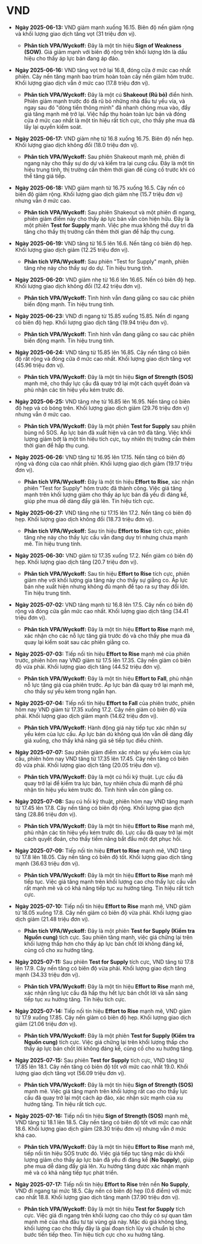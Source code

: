 # VND

-   **Ngày 2025-06-13:** VND giảm mạnh xuống 16.15. Biên độ nến giảm rộng và khối lượng giao dịch tăng vọt (31 triệu đơn vị).

    -   **Phân tích VPA/Wyckoff:** Đây là một tín hiệu **Sign of Weakness (SOW)**. Giá giảm mạnh với biên độ rộng trên khối lượng lớn là dấu hiệu cho thấy áp lực bán đang áp đảo.

-   **Ngày 2025-06-16:** VND tăng vọt trở lại 16.8, đóng cửa ở mức cao nhất phiên. Cây nến tăng mạnh bao trùm hoàn toàn cây nến giảm hôm trước. Khối lượng giao dịch vẫn ở mức cao (17.8 triệu đơn vị).
    -   **Phân tích VPA/Wyckoff:** Đây là một cú **Shakeout (Rũ bỏ)** điển hình. Phiên giảm mạnh trước đó đã rũ bỏ những nhà đầu tư yếu vía, và ngay sau đó "dòng tiền thông minh" đã nhanh chóng mua vào, đẩy giá tăng mạnh mẽ trở lại. Việc hấp thụ hoàn toàn lực bán và đóng cửa ở mức cao nhất là một tín hiệu rất tích cực, cho thấy phe mua đã lấy lại quyền kiểm soát.
-   **Ngày 2025-06-17:** VND giảm nhẹ từ 16.8 xuống 16.75. Biên độ nến hẹp. Khối lượng giao dịch không đổi (18.0 triệu đơn vị).
    -   **Phân tích VPA/Wyckoff:** Sau phiên Shakeout mạnh mẽ, phiên đi ngang này cho thấy sự do dự và kiểm tra lại cung cầu. Đây là một tín hiệu trung tính, thị trường cần thêm thời gian để củng cố trước khi có thể tăng giá tiếp.
-   **Ngày 2025-06-18:** VND giảm mạnh từ 16.75 xuống 16.5. Cây nến có biên độ giảm rộng. Khối lượng giao dịch giảm nhẹ (15.7 triệu đơn vị) nhưng vẫn ở mức cao.
    -   **Phân tích VPA/Wyckoff:** Sau phiên Shakeout và một phiên đi ngang, phiên giảm điểm này cho thấy áp lực bán vẫn còn hiện hữu. Đây là một phiên **Test for Supply** mạnh. Việc phe mua không thể duy trì đà tăng cho thấy thị trường cần thêm thời gian để hấp thụ cung.
- **Ngày 2025-06-19:** VND tăng từ 16.5 lên 16.6. Nến tăng có biên độ hẹp. Khối lượng giao dịch giảm (12.25 triệu đơn vị).
    - **Phân tích VPA/Wyckoff:** Sau phiên "Test for Supply" mạnh, phiên tăng nhẹ này cho thấy sự do dự. Tín hiệu trung tính.
- **Ngày 2025-06-20:** VND giảm nhẹ từ 16.6 lên 16.65. Nến có biên độ hẹp. Khối lượng giao dịch không đổi (12.42 triệu đơn vị).
    - **Phân tích VPA/Wyckoff:** Tình hình vẫn đang giằng co sau các phiên biến động mạnh. Tín hiệu trung tính.
- **Ngày 2025-06-23:** VND đi ngang từ 15.85 xuống 15.85. Nến đi ngang có biên độ hẹp. Khối lượng giao dịch tăng (19.94 triệu đơn vị).
    - **Phân tích VPA/Wyckoff:** Tình hình vẫn đang giằng co sau các phiên biến động mạnh. Tín hiệu trung tính.
- **Ngày 2025-06-24:** VND tăng từ 15.85 lên 16.85. Cây nến tăng có biên độ rất rộng và đóng cửa ở mức cao nhất. Khối lượng giao dịch tăng vọt (45.96 triệu đơn vị).
    - **Phân tích VPA/Wyckoff:** Đây là một tín hiệu **Sign of Strength (SOS)** mạnh mẽ, cho thấy lực cầu đã quay trở lại một cách quyết đoán và phủ nhận các tín hiệu yếu kém trước đó.
- **Ngày 2025-06-25:** VND tăng nhẹ từ 16.85 lên 16.95. Nến tăng có biên độ hẹp và có bóng trên. Khối lượng giao dịch giảm (29.76 triệu đơn vị) nhưng vẫn ở mức cao.
    - **Phân tích VPA/Wyckoff:** Đây là một phiên **Test for Supply** sau phiên bùng nổ SOS. Áp lực bán đã xuất hiện và cản trở đà tăng. Việc khối lượng giảm bớt là một tín hiệu tích cực, tuy nhiên thị trường cần thêm thời gian để hấp thụ cung.
- **Ngày 2025-06-26:** VND tăng từ 16.95 lên 17.15. Nến tăng có biên độ rộng và đóng cửa cao nhất phiên. Khối lượng giao dịch giảm (19.17 triệu đơn vị).
    - **Phân tích VPA/Wyckoff:** Đây là một tín hiệu **Effort to Rise**, xác nhận phiên "Test for Supply" hôm trước đã thành công. Việc giá tăng mạnh trên khối lượng giảm cho thấy áp lực bán đã yếu đi đáng kể, giúp phe mua dễ dàng đẩy giá lên. Tín hiệu tích cực.
- **Ngày 2025-06-27:** VND tăng nhẹ từ 17.15 lên 17.2. Nến tăng có biên độ hẹp. Khối lượng giao dịch không đổi (18.73 triệu đơn vị).
    - **Phân tích VPA/Wyckoff:** Sau tín hiệu **Effort to Rise** tích cực, phiên tăng nhẹ này cho thấy lực cầu vẫn đang duy trì nhưng chưa mạnh mẽ. Tín hiệu trung tính.
- **Ngày 2025-06-30:** VND giảm từ 17.35 xuống 17.2. Nến giảm có biên độ hẹp. Khối lượng giao dịch tăng (20.7 triệu đơn vị).
    - **Phân tích VPA/Wyckoff:** Sau tín hiệu **Effort to Rise** tích cực, phiên giảm nhẹ với khối lượng gia tăng này cho thấy sự giằng co. Áp lực bán nhẹ xuất hiện nhưng không đủ mạnh để tạo ra sự thay đổi lớn. Tín hiệu trung tính.
- **Ngày 2025-07-02:** VND tăng mạnh từ 16.8 lên 17.5. Cây nến có biên độ rộng và đóng cửa gần mức cao nhất. Khối lượng giao dịch tăng (34.41 triệu đơn vị).
    - **Phân tích VPA/Wyckoff:** Đây là một tín hiệu **Effort to Rise** mạnh mẽ, xác nhận cho các nỗ lực tăng giá trước đó và cho thấy phe mua đã quay lại kiểm soát sau các phiên giằng co.
- **Ngày 2025-07-03:** Tiếp nối tín hiệu **Effort to Rise** mạnh mẽ của phiên trước, phiên hôm nay VND giảm từ 17.5 lên 17.35. Cây nến giảm có biên độ vừa phải. Khối lượng giao dịch tăng (44.52 triệu đơn vị).
    - **Phân tích VPA/Wyckoff:** Đây là một tín hiệu **Effort to Fall**, phủ nhận nỗ lực tăng giá của phiên trước. Áp lực bán đã quay trở lại mạnh mẽ, cho thấy sự yếu kém trong ngắn hạn.
- **Ngày 2025-07-04:** Tiếp nối tín hiệu **Effort to Fall** của phiên trước, phiên hôm nay VND giảm từ 17.35 xuống 17.2. Cây nến giảm có biên độ vừa phải. Khối lượng giao dịch giảm mạnh (14.62 triệu đơn vị).
    - **Phân tích VPA/Wyckoff:** Hành động giá này tiếp tục xác nhận sự yếu kém của lực cầu. Áp lực bán dù không quá lớn vẫn dễ dàng đẩy giá xuống, cho thấy khả năng giá sẽ tiếp tục điều chỉnh.
- **Ngày 2025-07-07:** Sau phiên giảm điểm xác nhận sự yếu kém của lực cầu, phiên hôm nay VND tăng từ 17.35 lên 17.45. Cây nến tăng có biên độ vừa phải. Khối lượng giao dịch tăng (20.05 triệu đơn vị).
    - **Phân tích VPA/Wyckoff:** Đây là một cú hồi kỹ thuật. Lực cầu đã quay trở lại để kiểm tra lực bán, tuy nhiên chưa đủ mạnh để phủ nhận tín hiệu yếu kém trước đó. Tình hình vẫn còn giằng co.
- **Ngày 2025-07-08:** Sau cú hồi kỹ thuật, phiên hôm nay VND tăng mạnh từ 17.45 lên 17.8. Cây nến tăng có biên độ rộng. Khối lượng giao dịch tăng (28.86 triệu đơn vị).
    - **Phân tích VPA/Wyckoff:** Đây là một tín hiệu **Effort to Rise** mạnh mẽ, phủ nhận các tín hiệu yếu kém trước đó. Lực cầu đã quay trở lại một cách quyết đoán, cho thấy tiềm năng bắt đầu một đợt phục hồi.
- **Ngày 2025-07-09:** Tiếp nối tín hiệu **Effort to Rise** mạnh mẽ, VND tăng từ 17.8 lên 18.05. Cây nến tăng có biên độ tốt. Khối lượng giao dịch tăng mạnh (36.63 triệu đơn vị).
    - **Phân tích VPA/Wyckoff:** Đây là một tín hiệu **Effort to Rise** mạnh mẽ tiếp tục. Việc giá tăng mạnh trên khối lượng cao cho thấy lực cầu vẫn rất mạnh mẽ và có khả năng tiếp tục xu hướng tăng. Tín hiệu rất tích cực.
- **Ngày 2025-07-10:** Tiếp nối tín hiệu **Effort to Rise** mạnh mẽ, VND giảm từ 18.05 xuống 17.8. Cây nến giảm có biên độ vừa phải. Khối lượng giao dịch giảm (21.48 triệu đơn vị).
    - **Phân tích VPA/Wyckoff:** Đây là một phiên **Test for Supply (Kiểm tra Nguồn cung)** tích cực. Sau phiên tăng mạnh, việc giá chững lại trên khối lượng thấp hơn cho thấy áp lực bán chốt lời không đáng kể, củng cố cho xu hướng tăng.
- **Ngày 2025-07-11:** Sau phiên **Test for Supply** tích cực, VND tăng từ 17.8 lên 17.9. Cây nến tăng có biên độ vừa phải. Khối lượng giao dịch tăng mạnh (34.33 triệu đơn vị).
    - **Phân tích VPA/Wyckoff:** Đây là một tín hiệu **Effort to Rise** mạnh mẽ, xác nhận rằng lực cầu đã hấp thụ hết lực bán chốt lời và sẵn sàng tiếp tục xu hướng tăng. Tín hiệu tích cực.
- **Ngày 2025-07-14:** Tiếp nối tín hiệu **Effort to Rise** mạnh mẽ, VND giảm từ 17.9 xuống 17.85. Cây nến giảm có biên độ hẹp. Khối lượng giao dịch giảm (21.06 triệu đơn vị).
    - **Phân tích VPA/Wyckoff:** Đây là một phiên **Test for Supply (Kiểm tra Nguồn cung)** tích cực. Việc giá chững lại trên khối lượng thấp cho thấy áp lực bán chốt lời không đáng kể, củng cố cho xu hướng tăng.
- **Ngày 2025-07-15:** Sau phiên **Test for Supply** tích cực, VND tăng từ 17.85 lên 18.1. Cây nến tăng có biên độ tốt với mức cao nhất 19.0. Khối lượng giao dịch tăng vọt (56.09 triệu đơn vị).
    - **Phân tích VPA/Wyckoff:** Đây là một tín hiệu **Sign of Strength (SOS)** mạnh mẽ. Việc giá tăng mạnh trên khối lượng rất cao cho thấy lực cầu đã quay trở lại một cách áp đảo, xác nhận sức mạnh của xu hướng tăng. Tín hiệu rất tích cực.
- **Ngày 2025-07-16:** Tiếp nối tín hiệu **Sign of Strength (SOS)** mạnh mẽ, VND tăng từ 18.1 lên 18.5. Cây nến tăng có biên độ tốt với mức cao nhất 18.6. Khối lượng giao dịch giảm (28.30 triệu đơn vị) nhưng vẫn ở mức khá cao.
    - **Phân tích VPA/Wyckoff:** Đây là một tín hiệu **Effort to Rise** mạnh mẽ, tiếp nối tín hiệu SOS trước đó. Việc giá tiếp tục tăng mặc dù khối lượng giảm cho thấy áp lực bán đã yếu đi đáng kể (**No Supply**), giúp phe mua dễ dàng đẩy giá lên. Xu hướng tăng được xác nhận mạnh mẽ và có khả năng tiếp tục phát triển.
- **Ngày 2025-07-17:** Tiếp nối tín hiệu **Effort to Rise** trên nền **No Supply**, VND đi ngang tại mức 18.5. Cây nến có biên độ hẹp (0.6 điểm) với mức cao nhất 18.8. Khối lượng giao dịch tăng mạnh (37.90 triệu đơn vị).
    - **Phân tích VPA/Wyckoff:** Đây là một tín hiệu **Test for Supply** tích cực. Việc giá đi ngang trên khối lượng cao cho thấy có sự quan tâm mạnh mẽ của nhà đầu tư tại vùng giá này. Mặc dù giá không tăng, khối lượng cao cho thấy đây là giai đoạn tích lũy và chuẩn bị cho bước tiến tiếp theo. Tín hiệu tích cực cho xu hướng tăng.


